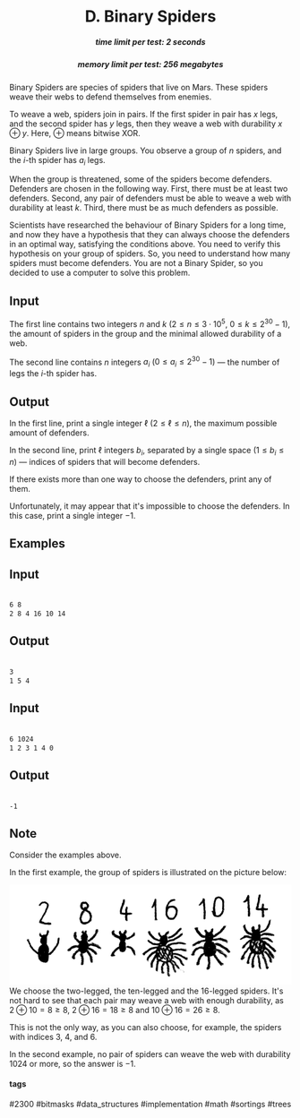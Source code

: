 <h1 style='text-align: center;'> D. Binary Spiders</h1>

<h5 style='text-align: center;'>time limit per test: 2 seconds</h5>
<h5 style='text-align: center;'>memory limit per test: 256 megabytes</h5>

Binary Spiders are species of spiders that live on Mars. These spiders weave their webs to defend themselves from enemies.

To weave a web, spiders join in pairs. If the first spider in pair has $x$ legs, and the second spider has $y$ legs, then they weave a web with durability $x \oplus y$. Here, $\oplus$ means bitwise XOR.

Binary Spiders live in large groups. You observe a group of $n$ spiders, and the $i$-th spider has $a_i$ legs.

When the group is threatened, some of the spiders become defenders. Defenders are chosen in the following way. First, there must be at least two defenders. Second, any pair of defenders must be able to weave a web with durability at least $k$. Third, there must be as much defenders as possible.

Scientists have researched the behaviour of Binary Spiders for a long time, and now they have a hypothesis that they can always choose the defenders in an optimal way, satisfying the conditions above. You need to verify this hypothesis on your group of spiders. So, you need to understand how many spiders must become defenders. You are not a Binary Spider, so you decided to use a computer to solve this problem.

## Input

The first line contains two integers $n$ and $k$ ($2 \le n \le 3\cdot10^5$, $0 \le k \le 2^{30} - 1$), the amount of spiders in the group and the minimal allowed durability of a web.

The second line contains $n$ integers $a_i$ ($0 \le a_i \le 2^{30}-1$) — the number of legs the $i$-th spider has.

## Output

In the first line, print a single integer $\ell$ ($2 \le \ell \le n$), the maximum possible amount of defenders.

In the second line, print $\ell$ integers $b_i$, separated by a single space ($1 \le b_i \le n$) — indices of spiders that will become defenders.

If there exists more than one way to choose the defenders, print any of them.

Unfortunately, it may appear that it's impossible to choose the defenders. In this case, print a single integer $-1$.

## Examples

## Input


```

6 8
2 8 4 16 10 14

```
## Output


```

3
1 5 4

```
## Input


```

6 1024
1 2 3 1 4 0

```
## Output


```

-1

```
## Note

Consider the examples above.

In the first example, the group of spiders is illustrated on the picture below:

 ![](images/72208a8a3117e78fc169ef19f91eb23436622007.png) We choose the two-legged, the ten-legged and the $16$-legged spiders. It's not hard to see that each pair may weave a web with enough durability, as $2 \oplus 10 = 8 \ge 8$, $2 \oplus 16 = 18 \ge 8$ and $10 \oplus 16 = 26 \ge 8$.

This is not the only way, as you can also choose, for example, the spiders with indices $3$, $4$, and $6$.

In the second example, no pair of spiders can weave the web with durability $1024$ or more, so the answer is $-1$.



#### tags 

#2300 #bitmasks #data_structures #implementation #math #sortings #trees 